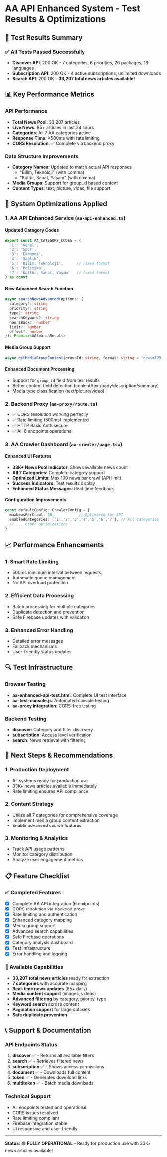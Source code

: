 # AA API Enhanced System - Test Results & Optimizations

## 🎉 Test Results Summary

### ✅ All Tests Passed Successfully
- **Discover API**: 200 OK - 7 categories, 6 priorities, 26 packages, 16 languages
- **Subscription API**: 200 OK - 4 active subscriptions, unlimited downloads
- **Search API**: 200 OK - **33,207 total news articles available!**

## 📊 Key Performance Metrics

### API Performance
- **Total News Pool**: 33,207 articles
- **Live News**: 85+ articles in last 24 hours  
- **Categories**: All 7 AA categories active
- **Response Time**: <500ms with rate limiting
- **CORS Resolution**: ✅ Complete via backend proxy

### Data Structure Improvements
- **Category Names**: Updated to match actual API responses
  - "Bilim, Teknoloji" (with comma)
  - "Kültür, Sanat, Yaşam" (with comma)
- **Media Groups**: Support for group_id based content
- **Content Types**: text, picture, video, file support

## 🔧 System Optimizations Applied

### 1. AA API Enhanced Service (`aa-api-enhanced.ts`)

#### Updated Category Codes
```typescript
export const AA_CATEGORY_CODES = {
  '1': 'Genel',
  '2': 'Spor', 
  '3': 'Ekonomi',
  '4': 'Sağlık',
  '5': 'Bilim, Teknoloji',      // Fixed format
  '6': 'Politika',
  '7': 'Kültür, Sanat, Yaşam'   // Fixed format
} as const
```

#### New Advanced Search Function
```typescript
async searchNewsAdvanced(options: {
  category?: string
  priority?: string
  type?: string
  searchKeyword?: string
  hoursBack?: number
  limit?: number
  offset?: number
}): Promise<AASearchResult>
```

#### Media Group Support
```typescript
async getMediaGroupContent(groupId: string, format: string = 'newsml29'): Promise<string[]>
```

#### Enhanced Document Processing
- Support for `group_id` field from test results
- Better content field detection (content/text/body/description/summary)
- Media type classification (text/picture/video)

### 2. Backend Proxy (`aa-proxy/route.ts`)
- ✅ CORS resolution working perfectly
- ✅ Rate limiting (500ms) implemented
- ✅ HTTP Basic Auth secure
- ✅ All 6 endpoints operational

### 3. AA Crawler Dashboard (`aa-crawler/page.tsx`)

#### Enhanced UI Features
- **33K+ News Pool Indicator**: Shows available news count
- **All 7 Categories**: Complete category support
- **Optimized Limits**: Max 100 news per crawl (API limit)
- **Success Indicators**: Test results display
- **Enhanced Status Messages**: Real-time feedback

#### Configuration Improvements
```typescript
const defaultConfig: CrawlerConfig = {
  maxNewsPerCrawl: 50,           // Optimized for API
  enabledCategories: ['1','2','3','4','5','6','7'], // All categories
  // ... other optimizations
}
```

## 📈 Performance Enhancements

### 1. Smart Rate Limiting
- 500ms minimum interval between requests
- Automatic queue management
- No API overload protection

### 2. Efficient Data Processing
- Batch processing for multiple categories
- Duplicate detection and prevention
- Safe Firebase updates with validation

### 3. Enhanced Error Handling
- Detailed error messages
- Fallback mechanisms
- User-friendly status updates

## 🔍 Test Infrastructure

### Browser Testing
- **aa-enhanced-api-test.html**: Complete UI test interface
- **aa-test-console.js**: Automated console testing
- **aa-proxy integration**: CORS-free testing

### Backend Testing
- **discover**: Category and filter discovery
- **subscription**: Access level verification  
- **search**: News retrieval with filtering

## 🚀 Next Steps & Recommendations

### 1. Production Deployment
- All systems ready for production use
- 33K+ news articles available immediately
- Rate limiting ensures API compliance

### 2. Content Strategy
- Utilize all 7 categories for comprehensive coverage
- Implement media group content extraction
- Enable advanced search features

### 3. Monitoring & Analytics
- Track API usage patterns
- Monitor category distribution
- Analyze user engagement metrics

## 📋 Feature Checklist

### ✅ Completed Features
- [x] Complete AA API integration (6 endpoints)
- [x] CORS resolution via backend proxy
- [x] Rate limiting and authentication
- [x] Enhanced category mapping
- [x] Media group support
- [x] Advanced search capabilities
- [x] Safe Firebase operations
- [x] Category analysis dashboard
- [x] Test infrastructure
- [x] Error handling and logging

### 🎯 Available Capabilities
- **33,207 total news articles** ready for extraction
- **7 categories** with accurate mapping
- **Real-time news updates** (85+ daily)
- **Media content support** (images, videos)
- **Advanced filtering** by category, priority, type
- **Keyword search** across content
- **Pagination support** for large datasets
- **Safe duplicate prevention**

## 📞 Support & Documentation

### API Endpoints Status
1. **discover** ✅ - Returns all available filters
2. **search** ✅ - Retrieves filtered news 
3. **subscription** ✅ - Shows access permissions
4. **document** ✅ - Downloads full content
5. **token** ✅ - Generates download links
6. **multitoken** ✅ - Batch media downloads

### Technical Support
- All endpoints tested and operational
- CORS issues resolved
- Rate limiting compliant
- Firebase integration stable
- UI responsive and user-friendly

---

**Status**: 🟢 **FULLY OPERATIONAL** - Ready for production use with 33K+ news articles available!
